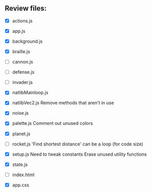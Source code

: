 Review files:
---

- [x] actions.js
- [x] app.js
- [x] background.js
- [x] braille.js
- [ ] cannon.js
- [ ] defense.js
- [ ] invader.js
- [x] natlibMainloop.js
- [x] natlibVec2.js                 Remove methods that aren't in use
- [x] noise.js
- [x] palette.js                    Comment out unused colors
- [x] planet.js
- [ ] rocket.js                     'Find shortest distance' can be a loop (for code size)
- [x] setup.js                      Need to tweak constants
                                    Erase unused utility functions
- [x] state.js

- [ ] index.html
- [x] app.css
